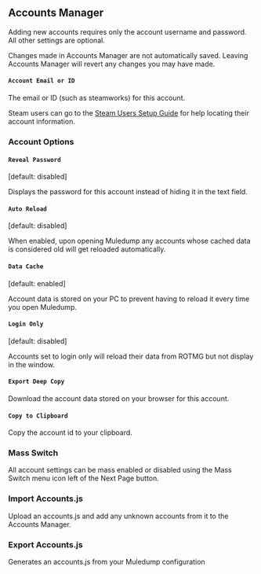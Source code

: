 ## Accounts Manager

Adding new accounts requires only the account username and password. All other settings are optional.

Changes made in Accounts Manager are not automatically saved. Leaving Accounts Manager will revert any changes you may have made.

#### ```Account Email or ID```
The email or ID (such as steamworks) for this account. 

Steam users can go to the [Steam Users Setup Guide](https://github.com/jakcodex/muledump/wiki/Steam-Users-Setup-Guide) for help locating their account information.

### Account Options

#### ```Reveal Password```
[default: disabled]

Displays the password for this account instead of hiding it in the text field.

#### ```Auto Reload```
[default: disabled]

When enabled, upon opening Muledump any accounts whose cached data is considered old will get reloaded automatically.

#### ```Data Cache```
[default: enabled]

Account data is stored on your PC to prevent having to reload it every time you open Muledump.

#### ```Login Only```
[default: disabled]

Accounts set to login only will reload their data from ROTMG but not display in the window.

#### ```Export Deep Copy```
Download the account data stored on your browser for this account.

#### ```Copy to Clipboard```
Copy the account id to your clipboard.

### Mass Switch
All account settings can be mass enabled or disabled using the Mass Switch menu icon left of the Next Page button.

### Import Accounts.js
Upload an accounts.js and add any unknown accounts from it to the Accounts Manager.

### Export Accounts.js
Generates an accounts.js from your Muledump configuration
